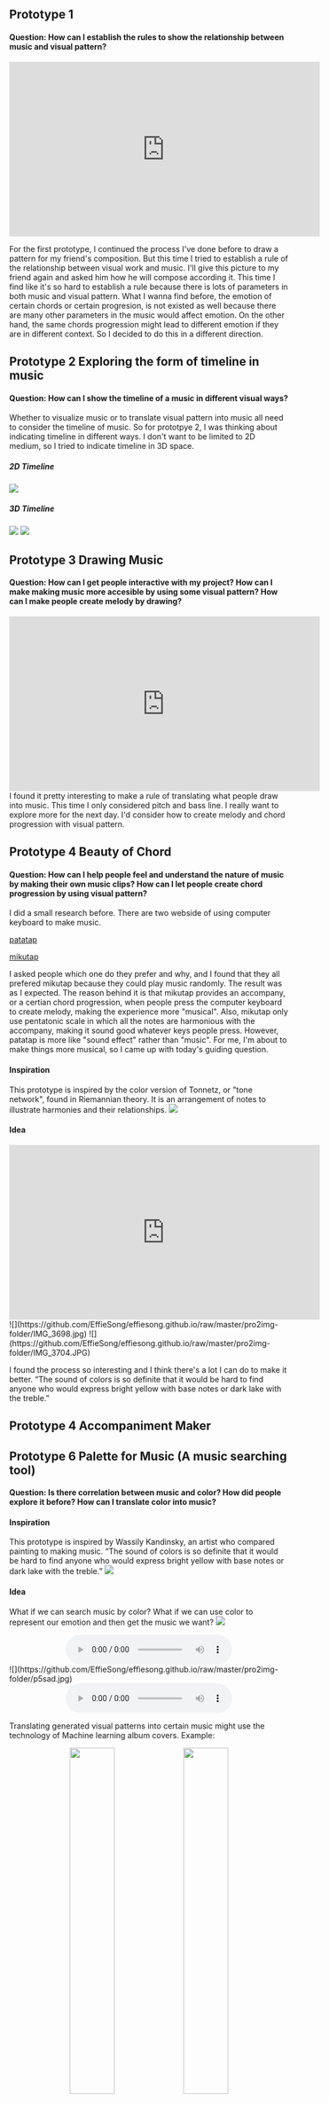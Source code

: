 ## Prototype 1
#### Question: How can I establish the rules to show the relationship between music and visual pattern?
<iframe width="560" height="315" src="https://www.youtube.com/embed/UK5oyO7au0A" frameborder="0" allow="accelerometer; autoplay; encrypted-media; gyroscope; picture-in-picture" allowfullscreen></iframe>

For the first prototype, I continued the process I've done before to draw a pattern for my friend's composition. But this time I tried to establish a rule of the relationship between visual work and music. I'll give this picture to my friend again and asked him how he will compose according it. This time I find like it's so hard to establish a rule because there is lots of parameters in both music and visual pattern. What I wanna find before, the emotion of certain chords or certain progresion, is not existed as well because there are many other parameters in the music would affect emotion. On the other hand, the same chords progression might lead to different emotion if they are in different context. So I decided to do this in a different direction.

## Prototype 2 Exploring the form of timeline in music
#### Question: How can I show the timeline of a music in different visual ways?
Whether to visualize music or to translate visual pattern into music all need to consider the timeline of music. So for prototpye 2, I was thinking about indicating timeline in different ways. I don't want to be limited to 2D medium, so I tried to indicate timeline in 3D space. 

##### 2D Timeline
![](https://github.com/EffieSong/effiesong.github.io/raw/master/pro2img-folder/IMG_3663.jpg)
##### 3D Timeline
![](https://github.com/EffieSong/effiesong.github.io/raw/master/pro2img-folder/IMG_3661.jpg)
![](https://github.com/EffieSong/effiesong.github.io/raw/master/pro2img-folder/IMG_3660.jpg)

## Prototype 3 Drawing Music
#### Question: How can I get people interactive with my project? How can I make making music more accesible by using some visual pattern? How can I make people create melody by drawing?
<iframe width="560" height="315" src="https://www.youtube.com/embed/cFtoYe1XPtk" frameborder="0" allow="accelerometer; autoplay; encrypted-media; gyroscope; picture-in-picture" allowfullscreen></iframe>
I found it pretty interesting to make a rule of translating what people draw into music. This time I only considered pitch and bass line. I really want to explore more for the next day. I'd consider how to create melody and chord progression with visual pattern.


## Prototype 4 Beauty of Chord
#### Question: How can I help people feel and understand the nature of music by making their own music clips? How can I let people create chord progression by using visual pattern?
I did a small research before. There are two webside of using computer keyboard to make music.

[patatap](https://patatap.com)

[mikutap](https://aidn.jp/mikutap/)

I asked people which one do they prefer and why, and I found that they all prefered mikutap because they could play music randomly. The result was as I expected. The reason behind it is that mikutap provides an accompany, or a certian chord progression, when people press the computer keyboard to create melody, making the experience more "musical". Also, mikutap only use pentatonic scale in which all the notes are harmonious with the accompany, making it sound good whatever keys people press. However, patatap is more like "sound effect" rather than "music". For me, I'm about to make things more musical, so I came up with today's guiding question.
#### Inspiration
This prototype is inspired by the color version of Tonnetz, or "tone network", found in Riemannian theory. It is an arrangement of notes to illustrate harmonies and their relationships.
![](https://github.com/EffieSong/effiesong.github.io/raw/master/pro2img-folder/color-chords1.png)
#### Idea
<iframe width="560" height="315" src="https://www.youtube.com/embed/28omnvRgjCE" frameborder="0" allow="accelerometer; autoplay; encrypted-media; gyroscope; picture-in-picture" allowfullscreen></iframe>
![](https://github.com/EffieSong/effiesong.github.io/raw/master/pro2img-folder/IMG_3698.jpg)
![](https://github.com/EffieSong/effiesong.github.io/raw/master/pro2img-folder/IMG_3704.JPG)

I found the process so interesting and I think there's a lot I can do to make it better.
“The sound of colors is so definite that it would be hard to find anyone who would express bright yellow with base notes or dark lake with the treble.”

## Prototype 4 Accompaniment Maker

## Prototype 6 Palette for Music (A music searching tool)
#### Question: Is there correlation between music and color? How did people explore it before? How can I translate color into music?
#### Inspiration
This prototype is inspired by Wassily Kandinsky, an artist who compared painting to making music. “The sound of colors is so definite that it would be hard to find anyone who would express bright yellow with base notes or dark lake with the treble.”
![](https://github.com/EffieSong/effiesong.github.io/raw/master/pro2img-folder/Kandinsky.png)
#### Idea
What if we can search music by color? What if we can use color to represent our emotion and then get the music we want?
![](https://github.com/EffieSong/effiesong.github.io/raw/master/pro2img-folder/p5rock.jpg)
<div align="center">
<audio src="https://github.com/EffieSong/effiesong.github.io/raw/master/pro2audio-folder/SweetChildOMineMix.ncm?raw=true" controls></audio>
</div>
![](https://github.com/EffieSong/effiesong.github.io/raw/master/pro2img-folder/p5sad.jpg)
<div align="center">
<audio src="https://github.com/EffieSong/effiesong.github.io/raw/master/pro2audio-folder/Sleeping_at_LastArctic.mp3?raw=true" controls></audio>
</div>

Translating generated visual patterns into certain music might use the technology of Machine learning album covers.
Example:
<div align="center">
<img src="https://github.com/EffieSong/effiesong.github.io/raw/master/pro2img-folder/rockPatternAlbum.jpg" width="40%" height="40%" >
<img src="https://github.com/EffieSong/effiesong.github.io/raw/master/pro2img-folder/sadPatternAlbum.jpg" width="40%" height="40%">   
</div>
[Picture sources](https://www.neilagustin.com/AbstractDigitalVisual-Art/)

## Prototype 7 Song Maker
#### Question: How can interaction happens in 3D space?
![](https://github.com/EffieSong/effiesong.github.io/raw/master/pro2img-folder/P7.jpg)
The interaction could both happen in physical world or digital world like VR, depending on different technology.


